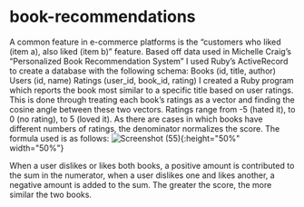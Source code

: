 # book-recommendations

A common feature in e-commerce platforms is the “customers who liked (item a), also liked (item b)” feature. Based off data used in Michelle Craig’s “Personalized Book Recommendation System” I used Ruby’s ActiveRecord to create a database with the following schema:
Books (id, title, author)
Users (id, name)
Ratings (user_id, book_id, rating)
 I created a Ruby program which reports the book most similar to a specific title based on user ratings. This is done through treating each book’s ratings as a vector and finding the cosine angle between these two vectors. Ratings range from -5 (hated it), to 0 (no rating), to 5 (loved it). As there are cases in which books have different numbers of ratings, the denominator normalizes the score. The formula used is as follows:
![Screenshot (55)](https://user-images.githubusercontent.com/69866375/92309376-01481480-ef73-11ea-8f82-0020033c1ef4.png){:height="50%" width="50%"}

When a user dislikes or likes both books, a positive amount is contributed to the sum in the numerator, when a user dislikes one and likes another, a negative amount is added to the sum. The greater the score, the more similar the two books.

